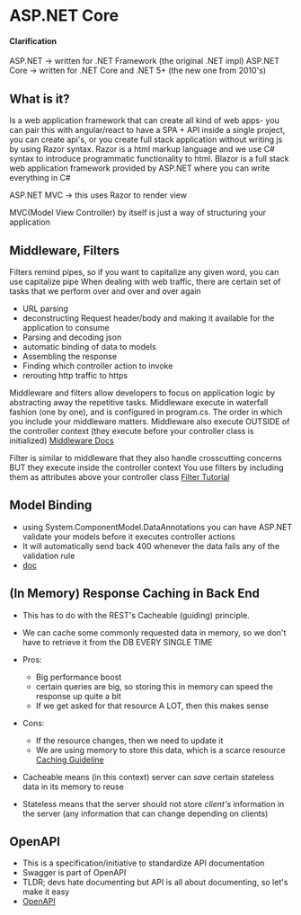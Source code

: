 # ASP.NET Core

#### Clarification
ASP.NET -> written for .NET Framework (the original .NET impl)
ASP.NET Core -> written for .NET Core and .NET 5+ (the new one from 2010's)

## What is it?
Is a web application framework that can create all kind of web apps- you can pair this with angular/react to have a SPA + API inside a single project, you can create api's, or you create full stack application without writing js by using Razor syntax. Razor is a html markup language and we use C# syntax to introduce programmatic functionality to html. Blazor is a full stack web application framework provided by ASP.NET where you can write everything in C#

ASP.NET MVC -> this uses Razor to render view

MVC(Model View Controller) by itself is just a way of structuring your application

## Middleware, Filters
Filters remind pipes, so if you want to capitalize any given word, you can use capitalize pipe
When dealing with web traffic, there are certain set of tasks that we perform over and over and over again
- URL parsing
- deconstructing Request header/body and making it available for the application to consume
- Parsing and decoding json
- automatic binding of data to models
- Assembling the response
- Finding which controller action to invoke
- rerouting http traffic to https

Middleware and filters allow developers to focus on application logic by abstracting away the repetitive tasks.
Middleware execute in waterfall fashion (one by one), and is configured in program.cs.
The order in which you include your middleware matters.
Middleware also execute OUTSIDE of the controller context (they execute before your controller class is initialized)
[Middleware Docs](https://learn.microsoft.com/en-us/aspnet/core/fundamentals/middleware/?view=aspnetcore-6.0)

Filter is similar to middleware that they also handle crosscutting concerns
BUT they execute inside the controller context
You use filters by including them as attributes above your controller class
[Filter Tutorial](https://jakeydocs.readthedocs.io/en/latest/mvc/controllers/filters.html)

## Model Binding
- using System.ComponentModel.DataAnnotations you can have ASP.NET validate your models before it executes controller actions
- It will automatically send back 400 whenever the data fails any of the validation rule
- [doc](https://learn.microsoft.com/en-us/aspnet/core/mvc/models/validation?view=aspnetcore-6.0)

## (In Memory) Response Caching in Back End
- This has to do with the REST's Cacheable (guiding) principle.
- We can cache some commonly requested data in memory, so we don't have to retrieve it from the DB EVERY SINGLE TIME

- Pros:
    - Big performance boost 
    - certain queries are big, so storing this in memory can speed the response up quite a bit
    - If we get asked for that resource A LOT, then this makes sense
- Cons:
    - If the resource changes, then we need to update it
    - We are using memory to store this data, which is a scarce resource
[Caching Guideline](https://learn.microsoft.com/en-us/aspnet/core/performance/caching/memory?view=aspnetcore-6.0#cache-guidelines)

- Cacheable means (in this context) server can _save_ certain stateless data in its memory to reuse  
- Stateless means that the server should not store _client's_ information in the server (any information that can change depending on clients)

## OpenAPI
- This is a specification/initiative to standardize API documentation
- Swagger is part of OpenAPI
- TLDR; devs hate documenting but API is all about documenting, so let's make it easy
- [OpenAPI](https://www.openapis.org/)